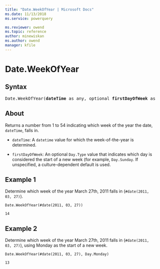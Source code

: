 ```yaml
---
title: "Date.WeekOfYear | Microsoft Docs"
ms.date: 11/13/2018
ms.service: powerquery

ms.reviewer: owend
ms.topic: reference
author: minewiskan
ms.author: owend
manager: kfile
---
```

# Date.WeekOfYear

## Syntax

<pre>
Date.WeekOfYear(<b>dateTime</b> as any, optional <b>firstDayOfWeek</b> as nullable number) as nullable number
</pre>

## About 

Returns a number from 1 to 54 indicating which week of the year the date, `dateTime`, falls in. 

- `dateTime`: A `datetime` value for which the week-of-the-year is determined. 

- `firstDayOfWeek`: An optional `Day.Type` value that indicates which day is considered the start of a new week (for example, `Day.Sunday`. If unspecified, a culture-dependent default is used. 


## Example 1

Determine which week of the year March 27th, 2011 falls in (`#date(2011, 03, 27)`).

```powerquery-m
Date.WeekOfYear(#date(2011, 03, 27))
```

`14`

## Example 2

Determine which week of the year March 27th, 2011 falls in (`#date(2011, 03, 27)`), using Monday as the start of a new week.

```powerquery-m
Date.WeekOfYear(#date(2011, 03, 27), Day.Monday)
```

`13`
